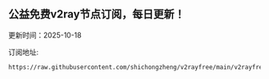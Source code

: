 ## 公益免费v2ray节点订阅，每日更新！
更新时间：2025-10-18

订阅地址:
```
https://raw.githubusercontent.com/shichongzheng/v2rayfree/main/v2rayfree
```
